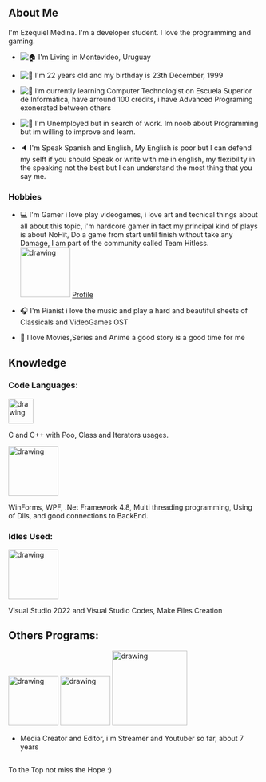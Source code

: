 ## About Me
I'm Ezequiel Medina. I'm a developer student. 
I love the programming and gaming.

- ![🏠](https://fonts.gstatic.com/s/e/notoemoji/15.0/1f3e0/32.png) I'm Living in Montevideo, Uruguay

- ![💁](https://fonts.gstatic.com/s/e/notoemoji/15.0/1f481/32.png) I'm 22 years old and my birthday is 23th December, 1999

- ![🌱](https://fonts.gstatic.com/s/e/notoemoji/15.0/1f331/32.png) I’m currently learning Computer Technologist on Escuela Superior de Informática, have arround 100 credits, i have Advanced Programing exonerated between others  

- ![🔭](https://fonts.gstatic.com/s/e/notoemoji/15.0/1f52d/32.png) I'm Unemployed but in search of work. Im noob about Programming but im willing to improve and learn.

- 🔈 I'm Speak Spanish and English, My English is poor but I can defend my selft if you should Speak or write with me in english, my flexibility in the speaking not the best but I can understand the most thing that you say me.


### Hobbies
- 💻 I'm Gamer i love play videogames, i love art and tecnical things about all about this topic, i'm hardcore gamer in fact my principal kind of plays is about NoHit, Do a game from start until finish without take any Damage, I am part of the community called Team Hitless. 
<img src="https://www.teamhitless.com/wp-content/uploads/2020/09/full_logo.png" alt="drawing" width="100"/> [Profile](https://www.teamhitless.com/project/Neimex23/)

- 🎧 I'm Pianist i love the music and play a hard and beautiful sheets of Classicals and VideoGames OST
- 🎦 I love Movies,Series and Anime a good story is a good time for me


## Knowledge
### Code Languages:

<img src="https://upload.wikimedia.org/wikipedia/commons/thumb/1/18/ISO_C++_Logo.svg/800px-ISO_C++_Logo.svg.png" alt="drawing" width="50"/>

C and C++ with Poo, Class and Iterators usages.

<img src="https://desarrolloweb.com/storage/tag_images/actual/BzOL16MEqsKOe0VThjF6FXPBi0uyK16lkTety9Wz.png" alt="drawing" width="100"/>

WinForms, WPF, .Net Framework 4.8, Multi threading programming, Using of Dlls, and good connections to BackEnd.


### Idles Used:
<img src="https://upload.wikimedia.org/wikipedia/commons/thumb/5/59/Visual_Studio_Icon_2019.svg/1200px-Visual_Studio_Icon_2019.svg.png" alt="drawing" width="100"/>

Visual Studio 2022 and Visual Studio Codes, Make Files Creation 

## Others Programs:

<img src="https://upload.wikimedia.org/wikipedia/commons/c/cf/Adobe_Photoshop_Express_logo.svg" alt="drawing" width="100"/> <img src="https://upload.wikimedia.org/wikipedia/commons/thumb/f/f2/Adobe_Premiere_Pro_Logo.svg/1200px-Adobe_Premiere_Pro_Logo.svg.png" alt="drawing" width="100"/>  <img src="https://upload.wikimedia.org/wikipedia/commons/1/19/Audacity_Logo_With_Name.png" alt="drawing" width="150"/> 

- Media Creator and Editor, i'm Streamer and Youtuber so far, about 7 years

##
To the Top not miss the Hope :)
